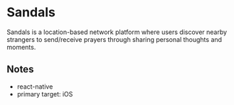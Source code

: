 # Sandals
Sandals is a location-based network platform where users discover nearby strangers to send/receive prayers through sharing personal thoughts and moments.

## Notes

- react-native
- primary target: iOS
